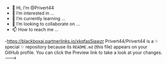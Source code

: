 - 👋 Hi, I’m @Privert44
- 👀 I’m interested in ...
- 🌱 I’m currently learning ...
- 💞️ I’m looking to collaborate on ...
- 📫 How to reach me ...

-https://blackboxai.partnerlinks.io/xkqfas5iawzr
 Privert44/Privert44 is a ✨ special ✨ repository because its `README.md` (this file) appears on your GitHub profile.
You can click the Preview link to take a look at your changes.
--->
